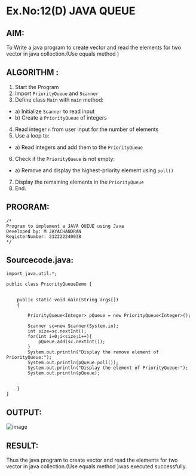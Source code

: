 # Ex.No:12(D) JAVA QUEUE
## AIM:
To Write a java program to create vector and read the elements for two vector in java collection.(Use equals method )


## ALGORITHM :
1.	Start the Program
2.	Import `PriorityQueue` and `Scanner`
3.	Define class `Main` with `main` method:
-	a) Initialize `Scanner` to read input
-	b) Create a `PriorityQueue` of integers
4.	Read integer `n` from user input for the number of elements
5.	Use a loop to:
-	a) Read integers and add them to the `PriorityQueue`
6.	Check if the `PriorityQueue` is not empty:
-	a) Remove and display the highest-priority element using `poll()`
7.	Display the remaining elements in the `PriorityQueue`
8.	End.





## PROGRAM:
 ```
/*
Program to implement a JAVA QUEUE using Java
Developed by: M JAYACHANDRAN
RegisterNumber: 212222240038
*/
```

## Sourcecode.java:

```
import java.util.*;

public class PriorityQueueDemo {
	

	public static void main(String args[])
	{
	
		PriorityQueue<Integer> pQueue = new PriorityQueue<Integer>();
        
	    Scanner sc=new Scanner(System.in);
	    int size=sc.nextInt();
	    for(int i=0;i<size;i++){
	        pQueue.add(sc.nextInt());
	    }
	    System.out.println("Display the remove element of PriorityQueue:");
		System.out.println(pQueue.poll());
		System.out.println("Display the element of PriorityQueue:");
		System.out.println(pQueue);

		
	}
}
```
## OUTPUT:

![image](https://github.com/user-attachments/assets/da65fced-9b0f-4c66-91dc-3ce2216ad2e6)


## RESULT:
Thus the java program to create vector and read the elements for two vector in java collection.(Use equals method )was executed successfully.


